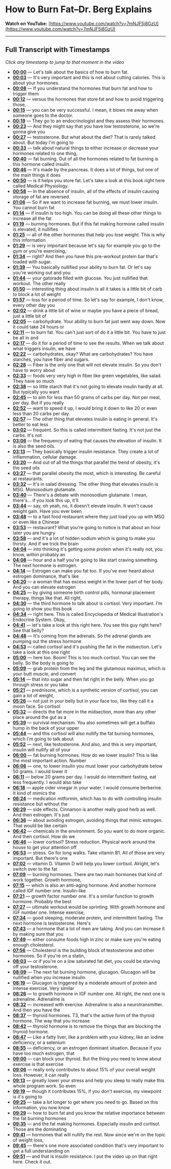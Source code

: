 # How to Burn Fat–Dr. Berg Explains

**Watch on YouTube:** [https://www.youtube.com/watch?v=7mNJF5i8GzU](https://www.youtube.com/watch?v=7mNJF5i8GzU)

---

## Full Transcript with Timestamps

*Click any timestamp to jump to that moment in the video*

- **[00:00](https://www.youtube.com/watch?v=7mNJF5i8GzU&t=0s)** — Let's talk about the basics of how to burn fat.
- **[00:03](https://www.youtube.com/watch?v=7mNJF5i8GzU&t=3s)** — It's very important and this is not about cutting calories. This is about your hormones.
- **[00:08](https://www.youtube.com/watch?v=7mNJF5i8GzU&t=8s)** — If you understand the hormones that burn fat and how to trigger them
- **[00:12](https://www.youtube.com/watch?v=7mNJF5i8GzU&t=12s)** — versus the hormones that store fat and how to avoid triggering those,
- **[00:15](https://www.youtube.com/watch?v=7mNJF5i8GzU&t=15s)** — you can be very successful. I mean, it blows me away when someone goes to the doctor.
- **[00:19](https://www.youtube.com/watch?v=7mNJF5i8GzU&t=19s)** — They go to an endocrinologist and they assess their hormones.
- **[00:23](https://www.youtube.com/watch?v=7mNJF5i8GzU&t=23s)** — And they might say that you have low testosterone, so we're gonna give you
- **[00:27](https://www.youtube.com/watch?v=7mNJF5i8GzU&t=27s)** — testosterone. But what about the diet? That is rarely talked about. But today I'm going to
- **[00:33](https://www.youtube.com/watch?v=7mNJF5i8GzU&t=33s)** — talk about natural things to either increase or decrease your hormones related to one thing,
- **[00:40](https://www.youtube.com/watch?v=7mNJF5i8GzU&t=40s)** — fat burning. Out of all the hormones related to fat burning is this hormone called insulin.
- **[00:46](https://www.youtube.com/watch?v=7mNJF5i8GzU&t=46s)** — It's made by the pancreas. It does a lot of things, but one of the main things it does
- **[00:50](https://www.youtube.com/watch?v=7mNJF5i8GzU&t=50s)** — is it helps you store fat. Let's take a look at this book right here called Medical Physiology.
- **[00:58](https://www.youtube.com/watch?v=7mNJF5i8GzU&t=58s)** — In the absence of insulin, all of the effects of insulin causing storage of fat are reversed.
- **[01:06](https://www.youtube.com/watch?v=7mNJF5i8GzU&t=66s)** — So if we want to increase fat burning, we must lower insulin. You cannot burn fat
- **[01:14](https://www.youtube.com/watch?v=7mNJF5i8GzU&t=74s)** — if insulin is too high. You can be doing all these other things to increase all the fat
- **[01:19](https://www.youtube.com/watch?v=7mNJF5i8GzU&t=79s)** — burning hormones. But if this fat making hormone called insulin is elevated, it nullifies
- **[01:25](https://www.youtube.com/watch?v=7mNJF5i8GzU&t=85s)** — all of the other hormones that help you lose weight. This is why this information
- **[01:29](https://www.youtube.com/watch?v=7mNJF5i8GzU&t=89s)** — is very important because let's say for example you go to the gym or you're exercising,
- **[01:34](https://www.youtube.com/watch?v=7mNJF5i8GzU&t=94s)** — right? And then you have this pre-workout protein bar that's loaded with sugar.
- **[01:39](https://www.youtube.com/watch?v=7mNJF5i8GzU&t=99s)** — You basically nullified your ability to burn fat. Or let's say you're working out and you
- **[01:44](https://www.youtube.com/watch?v=7mNJF5i8GzU&t=104s)** — your gatorade filled with glucose. You just nullified that workout. The other really
- **[01:50](https://www.youtube.com/watch?v=7mNJF5i8GzU&t=110s)** — interesting thing about insulin is all it takes is a little bit of carb to block a lot of weight
- **[01:57](https://www.youtube.com/watch?v=7mNJF5i8GzU&t=117s)** — loss for a period of time. So let's say for example, I don't know, every other day you
- **[02:02](https://www.youtube.com/watch?v=7mNJF5i8GzU&t=122s)** — drink a little bit of wine or maybe you have a piece of bread, just a little bit of
- **[02:05](https://www.youtube.com/watch?v=7mNJF5i8GzU&t=125s)** — carbohydrate. Your ability to burn fat just went way down. Now it could take 24 hours or
- **[02:11](https://www.youtube.com/watch?v=7mNJF5i8GzU&t=131s)** — to burn fat. You can't just sort of do it a little bit. You have to just be all in and
- **[02:17](https://www.youtube.com/watch?v=7mNJF5i8GzU&t=137s)** — do it for a period of time to see the results. When we talk about what triggers insulin, we have
- **[02:22](https://www.youtube.com/watch?v=7mNJF5i8GzU&t=142s)** — carbohydrates, okay? What are carbohydrates? You have starches, you have fiber and sugars.
- **[02:28](https://www.youtube.com/watch?v=7mNJF5i8GzU&t=148s)** — Fiber is the only one that will not elevate insulin. So you don't have to worry about
- **[02:33](https://www.youtube.com/watch?v=7mNJF5i8GzU&t=153s)** — foods very very high in fiber like green vegetables, like salad. They have so much
- **[02:38](https://www.youtube.com/watch?v=7mNJF5i8GzU&t=158s)** — so little starch that it's not going to elevate insulin hardly at all. But typically you want
- **[02:45](https://www.youtube.com/watch?v=7mNJF5i8GzU&t=165s)** — to aim for less than 50 grams of carbs per day. Not per meal, per day. But if you really
- **[02:52](https://www.youtube.com/watch?v=7mNJF5i8GzU&t=172s)** — want to speed it up, I would bring it down to like 20 or even less than 20 carbs per day.
- **[02:57](https://www.youtube.com/watch?v=7mNJF5i8GzU&t=177s)** — The other thing that elevates insulin is eating in general. It's better to eat less
- **[03:02](https://www.youtube.com/watch?v=7mNJF5i8GzU&t=182s)** — frequent. So this is called intermittent fasting. It's not just the carbs. It's not
- **[03:06](https://www.youtube.com/watch?v=7mNJF5i8GzU&t=186s)** — the frequency of eating that causes the elevation of insulin. It is also the seed oils.
- **[03:13](https://www.youtube.com/watch?v=7mNJF5i8GzU&t=193s)** — They basically trigger insulin resistance. They create a lot of inflammation, cellular damage.
- **[03:20](https://www.youtube.com/watch?v=7mNJF5i8GzU&t=200s)** — And out of all the things that parallel the trend of obesity, it's the seed oils
- **[03:27](https://www.youtube.com/watch?v=7mNJF5i8GzU&t=207s)** — that parallel obesity the most, which is interesting. Be careful at restaurants.
- **[03:32](https://www.youtube.com/watch?v=7mNJF5i8GzU&t=212s)** — It's in salad dressing. The other thing that elevates insulin is MSG. Monosodium glutamate.
- **[03:40](https://www.youtube.com/watch?v=7mNJF5i8GzU&t=220s)** — There's a debate with monosodium glutamate. I mean, there's... if you look this up, it'll
- **[03:44](https://www.youtube.com/watch?v=7mNJF5i8GzU&t=224s)** — say, oh yeah, no, it doesn't elevate insulin. It won't cause weight gain. Have you ever been
- **[03:48](https://www.youtube.com/watch?v=7mNJF5i8GzU&t=228s)** — to a fast food restaurant where they just load you up with MSG or even like a Chinese
- **[03:53](https://www.youtube.com/watch?v=7mNJF5i8GzU&t=233s)** — restaurant? What you're going to notice is that about an hour later you are hungry
- **[03:58](https://www.youtube.com/watch?v=7mNJF5i8GzU&t=238s)** — and it's a lot of hidden sodium which is going to make you thirsty. And if we trick the brain
- **[04:04](https://www.youtube.com/watch?v=7mNJF5i8GzU&t=244s)** — into thinking it's getting some protein when it's really not, you know, within probably an
- **[04:08](https://www.youtube.com/watch?v=7mNJF5i8GzU&t=248s)** — hour and a half you're going to like start craving something. The next hormone is estrogen.
- **[04:14](https://www.youtube.com/watch?v=7mNJF5i8GzU&t=254s)** — Estrogen can make you fat too. If you've ever heard about estrogen dominance, that's like
- **[04:20](https://www.youtube.com/watch?v=7mNJF5i8GzU&t=260s)** — a woman that has excess weight in the lower part of her body. And you can elevate estrogen
- **[04:25](https://www.youtube.com/watch?v=7mNJF5i8GzU&t=265s)** — by giving someone birth control pills, hormonal placement therapy, things like that. All right,
- **[04:30](https://www.youtube.com/watch?v=7mNJF5i8GzU&t=270s)** — the third hormone to talk about is cortisol. Very important. I'm going to show you this book
- **[04:34](https://www.youtube.com/watch?v=7mNJF5i8GzU&t=274s)** — right here. This is called Encyclopedia of Medical Illustration's Endocrine System. Okay,
- **[04:41](https://www.youtube.com/watch?v=7mNJF5i8GzU&t=281s)** — let's take a look at this right here. You see this guy right here? See that belly?
- **[04:48](https://www.youtube.com/watch?v=7mNJF5i8GzU&t=288s)** — It's coming from the adrenals. So the adrenal glands are pumping out the stress hormone
- **[04:53](https://www.youtube.com/watch?v=7mNJF5i8GzU&t=293s)** — called cortisol and it's pushing the fat in the midsection. Let's take a look at this one right
- **[05:00](https://www.youtube.com/watch?v=7mNJF5i8GzU&t=300s)** — here too. Boom! This is too much cortisol. You can see the belly. So the body is going to
- **[05:09](https://www.youtube.com/watch?v=7mNJF5i8GzU&t=309s)** — grab protein from the leg and the glutamous maximus, which is your butt muscle, and convert
- **[05:14](https://www.youtube.com/watch?v=7mNJF5i8GzU&t=314s)** — that into sugar and then fat right in the belly. When you go through stress or you take
- **[05:21](https://www.youtube.com/watch?v=7mNJF5i8GzU&t=321s)** — prednisone, which is a synthetic version of cortisol, you can gain a lot of weight,
- **[05:26](https://www.youtube.com/watch?v=7mNJF5i8GzU&t=326s)** — not just in your belly but in your face too, like they call it a moon face. So cortisol
- **[05:32](https://www.youtube.com/watch?v=7mNJF5i8GzU&t=332s)** — directs the fat more in the midsection, more than any other place around the gut as a
- **[05:39](https://www.youtube.com/watch?v=7mNJF5i8GzU&t=339s)** — survival mechanism. You also sometimes will get a buffalo hump in the back of your upper
- **[05:44](https://www.youtube.com/watch?v=7mNJF5i8GzU&t=344s)** — and this cortisol will also nullify the fat burning hormones, which I'm going to talk about
- **[05:52](https://www.youtube.com/watch?v=7mNJF5i8GzU&t=352s)** — next, like testosterone. And also, and this is very important, insulin will nullify all of your
- **[06:00](https://www.youtube.com/watch?v=7mNJF5i8GzU&t=360s)** — fat burning hormones. How do we lower insulin? This is like the most important action. Number
- **[06:06](https://www.youtube.com/watch?v=7mNJF5i8GzU&t=366s)** — one, to lower insulin you must lower your carbohydrate below 50 grams. I would lower it
- **[06:11](https://www.youtube.com/watch?v=7mNJF5i8GzU&t=371s)** — below 20 grams per day. I would do intermittent fasting, eat less frequently. I would also take
- **[06:18](https://www.youtube.com/watch?v=7mNJF5i8GzU&t=378s)** — apple cider vinegar in your water. I would consume berberine. It kind of mimics the
- **[06:24](https://www.youtube.com/watch?v=7mNJF5i8GzU&t=384s)** — medication mitformin, which has to do with controlling insulin resistance but without the
- **[06:29](https://www.youtube.com/watch?v=7mNJF5i8GzU&t=389s)** — side effects. Cinnamon is another really good herb as well. And then estrogen. It's just
- **[06:36](https://www.youtube.com/watch?v=7mNJF5i8GzU&t=396s)** — about avoiding estrogen, avoiding things that mimic estrogen. That would be like certain
- **[06:42](https://www.youtube.com/watch?v=7mNJF5i8GzU&t=402s)** — chemicals in the environment. So you want to do more organic. And then cortisol. How do we
- **[06:46](https://www.youtube.com/watch?v=7mNJF5i8GzU&t=406s)** — lower cortisol? Stress reduction. Physical work around the house to get your attention off
- **[06:53](https://www.youtube.com/watch?v=7mNJF5i8GzU&t=413s)** — stress. Go for long walks. Take vitamin B1. All of those are very important. But there's one
- **[07:02](https://www.youtube.com/watch?v=7mNJF5i8GzU&t=422s)** — vitamin D. Vitamin D will help you lower cortisol. Alright, let's switch over to the fat
- **[07:09](https://www.youtube.com/watch?v=7mNJF5i8GzU&t=429s)** — burning hormones. There are two main hormones that kind of work together. Growth hormone,
- **[07:15](https://www.youtube.com/watch?v=7mNJF5i8GzU&t=435s)** — which is also an anti-aging hormone. And another hormone called IGF number one. Insulin-like
- **[07:21](https://www.youtube.com/watch?v=7mNJF5i8GzU&t=441s)** — growth factor number one. It's a similar function to growth hormone. Probably the best
- **[07:27](https://www.youtube.com/watch?v=7mNJF5i8GzU&t=447s)** — ultimate workout would be sprinting. With growth hormone and IGF number one. Intense exercise,
- **[07:34](https://www.youtube.com/watch?v=7mNJF5i8GzU&t=454s)** — good sleeping, moderate protein, and intermittent fasting. The next hormone is testosterone. Here's
- **[07:43](https://www.youtube.com/watch?v=7mNJF5i8GzU&t=463s)** — a hormone that a lot of men are taking. And you can increase it by making sure that you
- **[07:49](https://www.youtube.com/watch?v=7mNJF5i8GzU&t=469s)** — either consume foods high in zinc or make sure you're eating enough cholesterol.
- **[07:56](https://www.youtube.com/watch?v=7mNJF5i8GzU&t=476s)** — Cholesterol is the building block of testosterone and other hormones. So if you're on a statin,
- **[08:03](https://www.youtube.com/watch?v=7mNJF5i8GzU&t=483s)** — or if you're on a low saturated fat diet, you could be starving off your testosterone.
- **[08:09](https://www.youtube.com/watch?v=7mNJF5i8GzU&t=489s)** — The next fat burning hormone, glucagon. Glucagon will be nullified when you increase insulin.
- **[08:19](https://www.youtube.com/watch?v=7mNJF5i8GzU&t=499s)** — Glucagon is triggered by a moderate amount of protein and intense exercise. Very similar
- **[08:26](https://www.youtube.com/watch?v=7mNJF5i8GzU&t=506s)** — to growth hormone in IGF number one. All right, the next one is adrenaline. Adrenaline is
- **[08:32](https://www.youtube.com/watch?v=7mNJF5i8GzU&t=512s)** — increased with exercise. Adrenaline is also a neurotransmitter. And then you have the
- **[08:37](https://www.youtube.com/watch?v=7mNJF5i8GzU&t=517s)** — thyroid hormones. T3, that's the active form of the thyroid hormone. The way that you increase
- **[08:42](https://www.youtube.com/watch?v=7mNJF5i8GzU&t=522s)** — thyroid hormone is to remove the things that are blocking the thyroid hormone.
- **[08:47](https://www.youtube.com/watch?v=7mNJF5i8GzU&t=527s)** — Like a fatty liver, like a problem with your kidney, like an iodine deficiency, or a selenium
- **[08:55](https://www.youtube.com/watch?v=7mNJF5i8GzU&t=535s)** — deficiency, or an estrogen dominant situation. Because if you have too much estrogen, that
- **[09:00](https://www.youtube.com/watch?v=7mNJF5i8GzU&t=540s)** — can block your thyroid. But the thing you need to know about exercise is that exercise
- **[09:06](https://www.youtube.com/watch?v=7mNJF5i8GzU&t=546s)** — really only contributes to about 15% of your overall weight loss. However, it can really
- **[09:13](https://www.youtube.com/watch?v=7mNJF5i8GzU&t=553s)** — greatly lower your stress and help you sleep to really make this whole program work. So even
- **[09:19](https://www.youtube.com/watch?v=7mNJF5i8GzU&t=559s)** — though it contributes 15%, if you don't exercise, my viewpoint is it's going to
- **[09:25](https://www.youtube.com/watch?v=7mNJF5i8GzU&t=565s)** — take a lot longer to get where you need to go. Based on this information, you now know
- **[09:29](https://www.youtube.com/watch?v=7mNJF5i8GzU&t=569s)** — how to burn fat and you know the relative importance between the fat burning hormones
- **[09:35](https://www.youtube.com/watch?v=7mNJF5i8GzU&t=575s)** — and the fat making hormones. Especially insulin and cortisol. Those are the dominating
- **[09:41](https://www.youtube.com/watch?v=7mNJF5i8GzU&t=581s)** — hormones that will nullify the rest. Now since we're on the topic of weight loss,
- **[09:45](https://www.youtube.com/watch?v=7mNJF5i8GzU&t=585s)** — there's one more associated condition that's very important to get a full understanding on
- **[09:51](https://www.youtube.com/watch?v=7mNJF5i8GzU&t=591s)** — and that is insulin resistance. I put the video up on that right here. Check it out.
